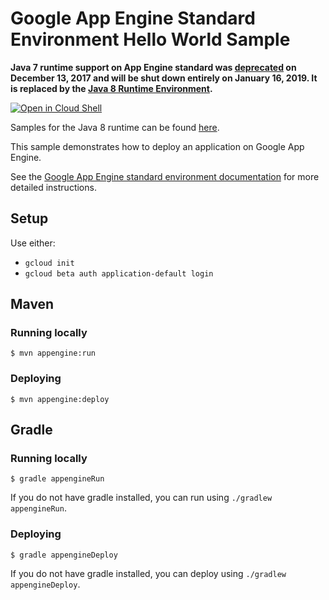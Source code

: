 # Google App Engine Standard Environment Hello World Sample

**Java 7 runtime support on App Engine standard was [deprecated](https://cloud.google.com/appengine/docs/deprecations/java7) on
December 13, 2017 and will be shut down entirely on January 16, 2019. It is replaced by the
[Java 8 Runtime Environment](https://cloud.google.com/appengine/docs/standard/java/runtime-java8).**

<a href="https://console.cloud.google.com/cloudshell/open?git_repo=https://github.com/GoogleCloudPlatform/java-docs-samples&page=editor&open_in_editor=appengine/helloworld-new-plugins/README.md">
<img alt="Open in Cloud Shell" src ="http://gstatic.com/cloudssh/images/open-btn.png"></a>

Samples for the Java 8 runtime can be found [here](/appengine-java8).

This sample demonstrates how to deploy an application on Google App Engine.

See the [Google App Engine standard environment documentation][ae-docs] for more
detailed instructions.

[ae-docs]: https://cloud.google.com/appengine/docs/java/

## Setup

Use either:

* `gcloud init`
* `gcloud beta auth application-default login`

## Maven
### Running locally

    $ mvn appengine:run

### Deploying

    $ mvn appengine:deploy

## Gradle
### Running locally

    $ gradle appengineRun

If you do not have gradle installed, you can run using `./gradlew appengineRun`.

### Deploying

    $ gradle appengineDeploy

If you do not have gradle installed, you can deploy using `./gradlew appengineDeploy`.

<!--
## Intelij Idea
Limitations - Appengine Standard support in the Intellij plugin is only available for the Ultimate Edition of Idea.

### Install and Set Up Cloud Tools for IntelliJ

To use Cloud Tools for IntelliJ, you must first install IntelliJ IDEA Ultimate edition.

Next, install the plugins from the IntelliJ IDEA Plugin Repository.

To install the plugins:

1. From inside IDEA, open File > Settings (on Mac OS X, open IntelliJ IDEA > Preferences).
1. In the left-hand pane, select Plugins.
1. Click Browse repositories.
1. In the dialog that opens, select Google Cloud Tools.
1. Click Install.
1. Click Close.
1. Click OK in the Settings dialog.
1. Click Restart (or you can click Postpone, but the plugins will not be available until you do restart IDEA.)

### Running locally

### Deploying
 -->
